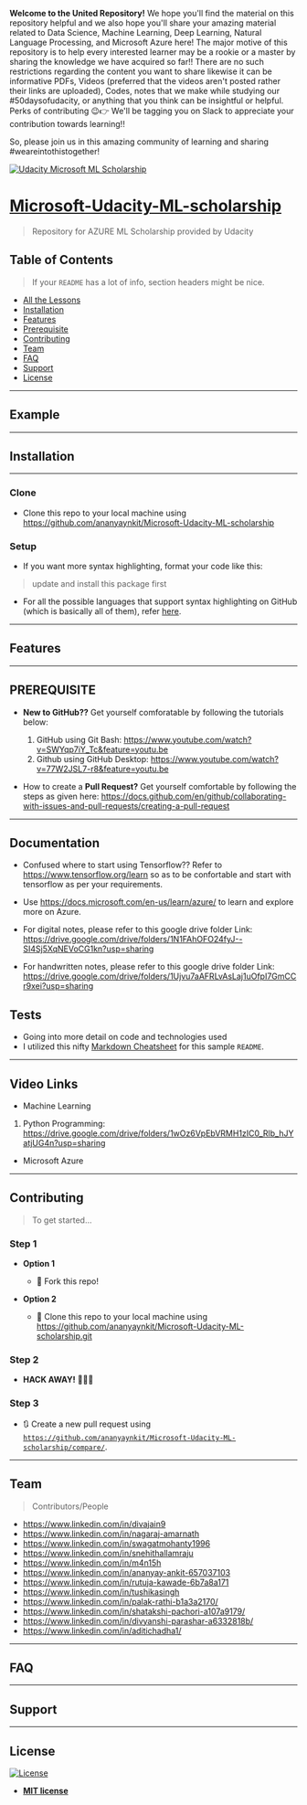 **Welcome to the United Repository!** 
We hope you'll find the material on this repository helpful and we also hope you'll share your amazing material related to Data Science, Machine Learning, Deep Learning, Natural Language Processing, and Microsoft Azure here! The major motive of this repository is to help every interested learner may be a rookie or a master by sharing the knowledge we have acquired so far!! There are no such restrictions regarding the content you want to share likewise it can be informative PDFs, Videos (preferred that the videos aren't posted rather their links are uploaded), Codes, notes that we make while studying our #50daysofudacity, or anything that you think can be insightful or helpful. 
Perks of contributing 😉👉 We'll be tagging you on Slack to appreciate your contribution towards learning!! 

So, please join us in this amazing community of learning and sharing #weareintothistogether!

<a href="http://https://www.udacity.com/"><img src="https://udacity-email.s3-us-west-2.amazonaws.com/MicrosoftML_FoundationCourse_Scholarship.jpg" title="Udacity Microsoft ML Scholarship"></a>


# [Microsoft-Udacity-ML-scholarship](https://www.udacity.com/scholarships/machine-learning-scholarship-microsoft-azure)

> Repository for AZURE ML Scholarship provided by Udacity

## Table of Contents

> If your `README` has a lot of info, section headers might be nice.

- [All the Lessons](https://github.com/Divan009/Microsoft-Azure-ML-Scholarship/blob/master/README.md)
- [Installation](#installation)
- [Features](#features)
- [Prerequisite](#prerequisite)
- [Contributing](#contributing)
- [Team](#team)
- [FAQ](#faq)
- [Support](#support)
- [License](#license)

---

## Example

---

## Installation

---

### Clone
- Clone this repo to your local machine using https://github.com/ananyaynkit/Microsoft-Udacity-ML-scholarship

### Setup
- If you want more syntax highlighting, format your code like this:

> update and install this package first

- For all the possible languages that support syntax highlighting on GitHub (which is basically all of them), refer <a href="https://github.com/github/linguist/blob/master/lib/linguist/languages.yml" target="_blank">here</a>.

---

## Features
---
## PREREQUISITE

- **New to GitHub??** Get yourself comforatable by following the tutorials below:
  1. GitHub using Git Bash: https://www.youtube.com/watch?v=SWYqp7iY_Tc&feature=youtu.be
  2. Github using GitHub Desktop: https://www.youtube.com/watch?v=77W2JSL7-r8&feature=youtu.be
  
- How to create a **Pull Request?** Get yourself comfortable by following the steps as given here: https://docs.github.com/en/github/collaborating-with-issues-and-pull-requests/creating-a-pull-request

---
## Documentation

- Confused where to start using Tensorflow??
 Refer to https://www.tensorflow.org/learn so as to be confortable and start with tensorflow as per your requirements.
 
- Use https://docs.microsoft.com/en-us/learn/azure/ to learn and explore more on Azure.

- For digital notes, please refer to this google drive folder
Link: https://drive.google.com/drive/folders/1N1FAhOFO24fyJ--SI4Sj5XqNEVoCG1kn?usp=sharing 

- For handwritten notes, please refer to this google drive folder
Link: https://drive.google.com/drive/folders/1Ujvu7aAFRLvAsLaj1uOfpI7GmCCr9xei?usp=sharing 

## Tests
- Going into more detail on code and technologies used
- I utilized this nifty <a href="https://github.com/adam-p/markdown-here/wiki/Markdown-Cheatsheet" target="_blank">Markdown Cheatsheet</a> for this sample `README`.
---

## Video Links

- Machine Learning

1. Python Programming: https://drive.google.com/drive/folders/1wOz6VpEbVRMH1zIC0_Rlb_hJYatjUG4n?usp=sharing

- Microsoft Azure


---

## Contributing

> To get started...

### Step 1

- **Option 1**
    - 🍴 Fork this repo!

- **Option 2**
    - 👯 Clone this repo to your local machine using https://github.com/ananyaynkit/Microsoft-Udacity-ML-scholarship.git

### Step 2

- **HACK AWAY!** 🔨🔨🔨

### Step 3

- 🔃 Create a new pull request using <a href="https://github.com/ananyaynkit/Microsoft-Udacity-ML-scholarship/compare/" target="_blank">`https://github.com/ananyaynkit/Microsoft-Udacity-ML-scholarship/compare/`</a>.

---

## Team
> Contributors/People
- https://www.linkedin.com/in/divajain9
- https://www.linkedin.com/in/nagaraj-amarnath
- https://www.linkedin.com/in/swagatmohanty1996
- https://www.linkedin.com/in/snehithallamraju
- https://www.linkedin.com/in/m4n15h
- https://www.linkedin.com/in/ananyay-ankit-657037103
- https://www.linkedin.com/in/rutuja-kawade-6b7a8a171
- https://www.linkedin.com/in/tushikasingh
- https://www.linkedin.com/in/palak-rathi-b1a3a2170/
- https://www.linkedin.com/in/shatakshi-pachori-a107a9179/
- https://www.linkedin.com/in/divyanshi-parashar-a6332818b/
- https://www.linkedin.com/in/aditichadha1/
---
## FAQ

---
## Support

---

## License

[![License](http://img.shields.io/:license-mit-blue.svg?style=flat-square)](http://badges.mit-license.org)

- **[MIT license](http://opensource.org/licenses/mit-license.php)**
